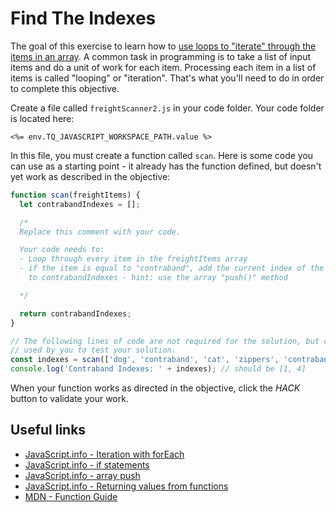 # Find The Indexes

The goal of this exercise to learn how to [use loops to "iterate" through the items in an array](https://javascript.info/array-methods#iterate-foreach). A common task in programming is to take a list of input items and do a unit of work for each item. Processing each item in a list of items is called "looping" or "iteration". That's what you'll need to do in order to complete this objective.

Create a file called `freightScanner2.js` in your code folder. Your code folder is located here:

`<%= env.TQ_JAVASCRIPT_WORKSPACE_PATH.value %>`

In this file, you must create a function called `scan`. Here is some code you can use as a starting point - it already has the function defined, but doesn't yet work as described in the objective:

```js
function scan(freightItems) {
  let contrabandIndexes = [];

  /*
  Replace this comment with your code.

  Your code needs to:
  - Loop through every item in the freightItems array
  - if the item is equal to "contraband", add the current index of the item 
    to contrabandIndexes - hint: use the array "push()" method

  */

  return contrabandIndexes;
}

// The following lines of code are not required for the solution, but can be
// used by you to test your solution.
const indexes = scan(['dog', 'contraband', 'cat', 'zippers', 'contraband']);
console.log('Contraband Indexes: ' + indexes); // should be [1, 4]
```

When your function works as directed in the objective, click the *HACK* button to validate your work.

## Useful links

* [JavaScript.info - Iteration with forEach](https://javascript.info/array-methods#iterate-foreach)
* [JavaScript.info - if statements](https://javascript.info/ifelse)
* [JavaScript.info - array push](https://javascript.info/array#methods-pop-push-shift-unshift)
* [JavaScript.info - Returning values from functions](https://javascript.info/function-basics#returning-a-value)
* [MDN - Function Guide](https://developer.mozilla.org/en-US/docs/Web/JavaScript/Guide/Functions)
